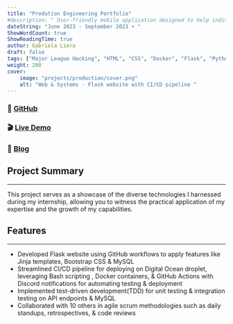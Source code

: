 ```yaml
---
title: "Prodution Engineering Portfolio"
#description: " User-friendly mobile application designed to help individuals keep track of their groceries."
dateString: "June 2023 - September 2023 ∙ "
ShowWordCount: true
ShowReadingTime: true
author: Gabriela Liera
draft: false
tags: ["Major League Hacking", "HTML", "CSS", "Docker", "Flask", "Python", "Agile", "Testing", "Bash", "Digital Ocean", "NGINX", "Git","Meta","Bootstrap","Linux","Docker Compose","YAML","Jinja"]
weight: 200
cover:
    image: "projects/production/cover.png"
    alt: "Web & Systems - Flask website with CI/CD pipeline "
---
```

### 🔗 [GitHub](https://github.com/gabrielaliera/ProductionEngineer-portfolio)
### 🎬 [Live Demo](https://gabrielaliera.duckdns.org/)
### 👤 [Blog](https://gabrielaliera.github.io/blog/mlh-week1-6/)


## Project Summary
***
This project serves as a showcase of the diverse technologies I harnessed during my internship, allowing you to witness the practical application of my expertise and the growth of my capabilities. 

## Features
***
- Developed Flask website using GitHub workflows to apply features like Jinja templates, Bootstrap CSS & MySQL
- Streamlined CI/CD pipeline for deploying on Digital Ocean droplet, leveraging Bash scripting , Docker containers, & GitHub Actions with Discord notifications for automating testing & deployment
- Implemented test-driven development(TDD) for unit testing & integration testing on API endpoints & MySQL
- Collaborated with 10 others in agile scrum methodologies such as daily standups, retrospectives, & code reviews

